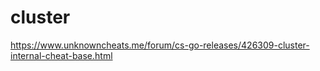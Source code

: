 # cluster
https://www.unknowncheats.me/forum/cs-go-releases/426309-cluster-internal-cheat-base.html
